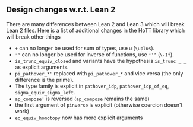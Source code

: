 ## Design changes w.r.t. Lean 2

There are many differences between Lean 2 and Lean 3 which will break Lean 2 files. Here is a list of additional changes in the HoTT library which will break other things

* `+` can no longer be used for sum of types, use `⊎` (`\uplus`).
* `⁻¹` can no longer be used for inverse of functions, use `⁻¹ᶠ` (`\-1f`).
* `is_trunc_equiv_closed` and variants have the hypothesis `is_trunc _ _` as explicit arguments.
* `pi_pathover_*'` replaced with `pi_pathover_*` and vice versa (the only difference is the prime).
* The type family is explicit in `pathover_idp`, `pathover_idp_of_eq`, `sigma_equiv_sigma_left`.
* `ap_compose'` is reversed (`ap_compose` remains the same)
* the first argument of `pinverse` is explicit (otherwise coercion doesn't work)
* `eq_equiv_homotopy` now has more explicit arguments
<!-- (to do) * renamed `eq_of_fn_eq_fn` to `inj` -->